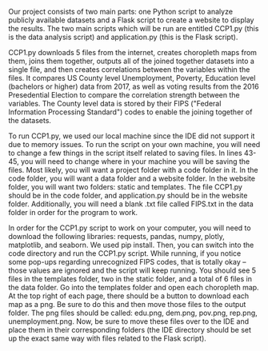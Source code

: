 Our project consists of two main parts: one Python script to analyze publicly available datasets and a Flask script
to create a website to display the results. The two main scripts which will be run are entitled CCP1.py (this is the
data analysis script) and application.py (this is the Flask script).

CCP1.py downloads 5 files from the internet, creates choropleth maps from
them,  joins them together, outputs all of the joined together datasets into
a single file, and then creates correlations between the variables within the files.
It compares US County level Unemployment, Poverty, Education level (bachelors
or higher) data from 2017, as well as voting results from the 2016 Presedential
Election to compare the correlation strength between the variables.
The County level data is stored by their FIPS ("Federal Information
Processing Standard") codes to enable the joining together of the datasets.

To run CCP1.py, we used our local machine since the IDE did not support it due to
memory issues. To run the script on your own machine, you will need to change a few things
in the script itself related to saving files. In lines 43-45, you will need to change where in your
machine you will be saving the files. Most likely, you will want a project folder with a code folder in it.
In the code folder, you will want a data folder and a website folder. In the website folder, you will want two folders:
static and templates. The file CCP1.py should be in the code folder, and application.py should be in the website folder.
Additionally, you will need a blank .txt file called FIPS.txt in the data folder in order for the program to work.

In order for the CCP1.py script to work on your computer, you will need to download the following libraries:
requests, pandas, numpy, plotly, matplotlib, and seaborn. We used pip install. Then, you can switch into the
code directory and run the CCP1.py script. While running, if you notice some pop-ups regarding unrecognized FIPS codes,
that is totally okay – those values are ignored and the script will keep running.
You should see 5 files in the templates folder, two in the static folder,
and a total of 6 files in the data folder. Go into the templates folder and open each choropleth map.
At the top right of each page, there should be a button to download each map as a png.
Be sure to do this and then move those files to the output folder. The png files should be called:
edu.png, dem.png, pov.png, rep.png, unemployment.png. Now, be sure to move these files over to the IDE and place them in their
corresponding folders (the IDE directory should be set up the exact same way with files related to the Flask script).
